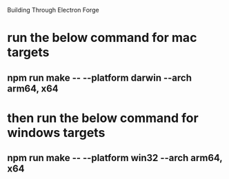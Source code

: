 Building Through Electron Forge

# run the below command for mac targets
## npm run make -- --platform darwin --arch arm64, x64
# then run the below command for windows targets
## npm run make -- --platform win32 --arch arm64, x64